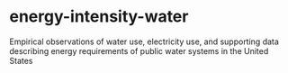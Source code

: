 # energy-intensity-water
Empirical observations of water use, electricity use, and supporting data describing energy requirements of public water systems in the United States
